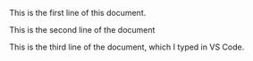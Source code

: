 This is the first line of this document.

This is the second line of the document

This is the third line of the document, which I typed in VS Code.
